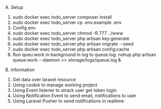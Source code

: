 A. Setup
1. sudo docker exec todo_server composer install
2. sudo docker exec todo_server cp .env.example .env
3. Config env
5. sudo docker exec todo_server chmod -R 777 ../www
7. sudo docker exec todo_server php artisan key:generate
8. sudo docker exec todo_server php artisan migrate --seed
9. sudo docker exec todo_server php artisan config:cache
10. Run queu:work in background in log to queue.log: nohup php artisan queue:work --daemon >> storage/logs/queue.log &

B. Information
1. Get data over laravel resource
2. Using cookie to manage working project
3. Using Event listener to strack user get token login
4. Using Notification Event to send email, notifications to user
5. Using Laravel Pusher to send notifications in realtime